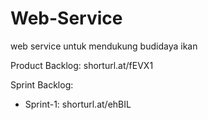 # Web-Service
web service untuk mendukung budidaya ikan

Product Backlog: shorturl.at/fEVX1

Sprint Backlog:
- Sprint-1: shorturl.at/ehBIL

